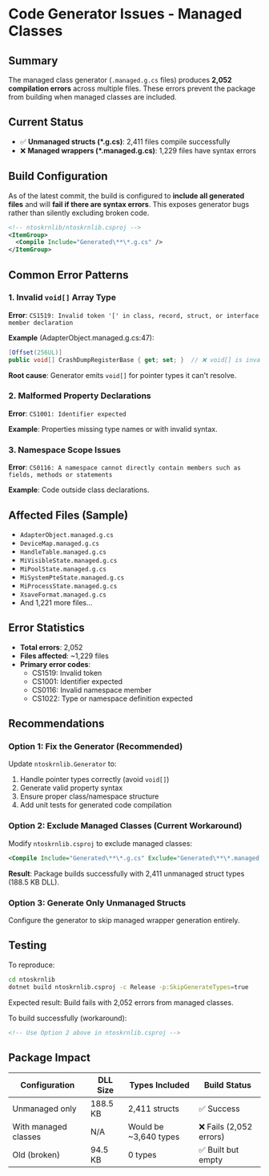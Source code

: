 # Code Generator Issues - Managed Classes

## Summary
The managed class generator (`.managed.g.cs` files) produces **2,052 compilation errors** across multiple files. These errors prevent the package from building when managed classes are included.

## Current Status
- ✅ **Unmanaged structs (*.g.cs)**: 2,411 files compile successfully
- ❌ **Managed wrappers (*.managed.g.cs)**: 1,229 files have syntax errors

## Build Configuration
As of the latest commit, the build is configured to **include all generated files** and will **fail if there are syntax errors**. This exposes generator bugs rather than silently excluding broken code.

```xml
<!-- ntoskrnlib/ntoskrnlib.csproj -->
<ItemGroup>
  <Compile Include="Generated\**\*.g.cs" />
</ItemGroup>
```

## Common Error Patterns

### 1. Invalid `void[]` Array Type
**Error**: `CS1519: Invalid token '[' in class, record, struct, or interface member declaration`

**Example** (AdapterObject.managed.g.cs:47):
```csharp
[Offset(256UL)]
public void[] CrashDumpRegisterBase { get; set; }  // ❌ void[] is invalid
```

**Root cause**: Generator emits `void[]` for pointer types it can't resolve.

### 2. Malformed Property Declarations
**Error**: `CS1001: Identifier expected`

**Example**: Properties missing type names or with invalid syntax.

### 3. Namespace Scope Issues
**Error**: `CS0116: A namespace cannot directly contain members such as fields, methods or statements`

**Example**: Code outside class declarations.

## Affected Files (Sample)
- `AdapterObject.managed.g.cs`
- `DeviceMap.managed.g.cs`
- `HandleTable.managed.g.cs`
- `MiVisibleState.managed.g.cs`
- `MiPoolState.managed.g.cs`
- `MiSystemPteState.managed.g.cs`
- `MiProcessState.managed.g.cs`
- `XsaveFormat.managed.g.cs`
- And 1,221 more files...

## Error Statistics
- **Total errors**: 2,052
- **Files affected**: ~1,229 files
- **Primary error codes**:
  - CS1519: Invalid token
  - CS1001: Identifier expected
  - CS0116: Invalid namespace member
  - CS1022: Type or namespace definition expected

## Recommendations

### Option 1: Fix the Generator (Recommended)
Update `ntoskrnlib.Generator` to:
1. Handle pointer types correctly (avoid `void[]`)
2. Generate valid property syntax
3. Ensure proper class/namespace structure
4. Add unit tests for generated code compilation

### Option 2: Exclude Managed Classes (Current Workaround)
Modify `ntoskrnlib.csproj` to exclude managed classes:
```xml
<Compile Include="Generated\**\*.g.cs" Exclude="Generated\**\*.managed.g.cs" />
```

**Result**: Package builds successfully with 2,411 unmanaged struct types (188.5 KB DLL).

### Option 3: Generate Only Unmanaged Structs
Configure the generator to skip managed wrapper generation entirely.

## Testing
To reproduce:
```bash
cd ntoskrnlib
dotnet build ntoskrnlib.csproj -c Release -p:SkipGenerateTypes=true
```

Expected result: Build fails with 2,052 errors from managed classes.

To build successfully (workaround):
```xml
<!-- Use Option 2 above in ntoskrnlib.csproj -->
```

## Package Impact
| Configuration | DLL Size | Types Included | Build Status |
|--------------|----------|----------------|--------------|
| Unmanaged only | 188.5 KB | 2,411 structs | ✅ Success |
| With managed classes | N/A | Would be ~3,640 types | ❌ Fails (2,052 errors) |
| Old (broken) | 94.5 KB | 0 types | ✅ Built but empty |
